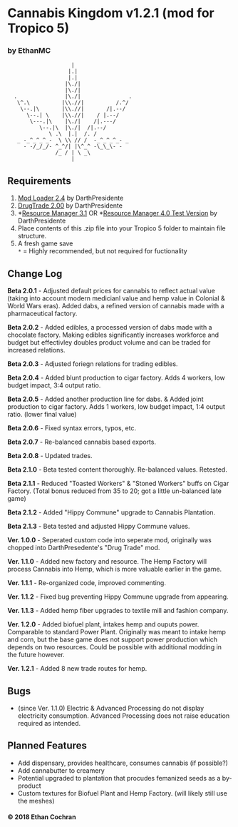 # Cannabis Kingdom v1.2.1 (mod for Tropico 5)
### by EthanMC
  
```
                    |
                   |.|
                   |.|
                  |\./|
                  |\./|
  .               |\./|               .
   \^.\          |\\.//|          /.^/
    \--.|\       |\\.//|       /|.--/
      \--.| \    |\\.//|    / |.--/
       \---.|\    |\./|    /|.---/
          \--.|\  |\./|  /|.--/
             \ .\  |.|  /. /
   _ -_^_^_^_-  \ \\ // /  -_^_^_^_- _
     - -/_/_/- ^_^/| |\^_^ -\_\_\- -
               /_ / | \ _\ 
                    |
```
  
## Requirements
1. [Mod Loader 2.4](https://tropicomodding.org/mod-loader-2-4-required-file-t28.html) by DarthPresidente  
2. [DrugTrade 2.00](https://tropicomodding.org/drug-trade-updated-jan-10-2015-t20.html) by DarthPresidente  
3. *[Resource Manager 3.1](http://tropicomodding.org/resource-manager-2-0-major-update-t52.html) OR *[Resource Manager 4.0 Test Version](https://tropicomodding.org/resource-manager-4-0-test-version-1-now-available-t354.html) by DarthPresidente  
4. Place contents of this .zip file into your Tropico 5 folder to maintain file structure. 
5. A fresh game save  
<code>&ast;</code> = Highly recommended, but not required for fuctionality

## Change Log
**Beta 2.0.1** - Adjusted default prices for cannabis to reflect actual value (taking into account modern medicianl value and hemp value in Colonial & World Wars eras).
Added dabs, a refined version of cannabis made with a pharmaceutical factory.

**Beta 2.0.2** - Added edibles, a processed version of dabs made with a chocolate factory. 
Making edibles significantly increases workforce and budget but effectivley doubles product volume and can be traded for increased relations.

**Beta 2.0.3** - Adjusted foriegn relations for trading edibles.

**Beta 2.0.4** - Added blunt production to cigar factory. Adds 4 workers, low budget impact, 3:4 output ratio.

**Beta 2.0.5** - Added another production line for dabs. & Added joint production to cigar factory. Adds 1 workers, low budget impact, 1:4 output ratio. (lower final value)

**Beta 2.0.6** - Fixed syntax errors, typos, etc.

**Beta 2.0.7** - Re-balanced cannabis based exports.

**Beta 2.0.8** - Updated trades.

**Beta 2.1.0** - Beta tested content thoroughly. Re-balanced values. Retested.

**Beta 2.1.1** - Reduced "Toasted Workers" & "Stoned Workers" buffs on Cigar Factory. (Total bonus reduced from 35 to 20; got a little un-balanced late game)

**Beta 2.1.2** - Added "Hippy Commune" upgrade to Cannabis Plantation.

**Beta 2.1.3** - Beta tested and adjusted Hippy Commune values.

**Ver. 1.0.0** - Seperated custom code into seperate mod, originally was chopped into DarthPresedente's "Drug Trade" mod.

**Ver. 1.1.0** - Added new factory and resource. The Hemp Factory will process Cannabis into Hemp, which is more valuable earlier in the game.

**Ver. 1.1.1** - Re-organized code, improved commenting.

**Ver. 1.1.2** - Fixed bug preventing Hippy Commune upgrade from appearing.

**Ver. 1.1.3** - Added hemp fiber upgrades to textile mill and fashion company.

**Ver. 1.2.0** - Added biofuel plant, intakes hemp and ouputs power. Comparable to standard Power Plant.
Originally was meant to intake hemp and corn, but the base game does not support power production which depends on two resources. Could be possible with additional modding in the future however.

**Ver. 1.2.1** - Added 8 new trade routes for hemp.

## Bugs
- (since Ver. 1.1.0) Electric & Advanced Processing do not display electricity consumption. Advanced Processing does not raise education required as intended.

## Planned Features
- Add dispensary, provides healthcare, consumes cannabis (if possible?)
- Add cannabutter to creamery
- Potential upgraded to plantation that procudes femanized seeds as a by-product
- Custom textures for Biofuel Plant and Hemp Factory. (will likely still use the meshes)


#### &copy; 2018 Ethan Cochran
